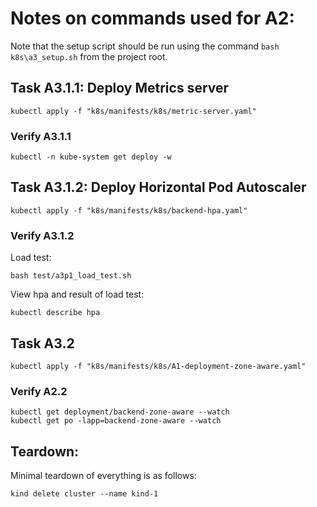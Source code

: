 # Notes on commands used for A2:
Note that the setup script should be run using the command `bash k8s\a3_setup.sh` from the project root.

## Task A3.1.1: Deploy Metrics server
```
kubectl apply -f "k8s/manifests/k8s/metric-server.yaml"
```
### Verify A3.1.1
```
kubectl -n kube-system get deploy -w
```

## Task A3.1.2: Deploy Horizontal Pod Autoscaler
```
kubectl apply -f "k8s/manifests/k8s/backend-hpa.yaml"
```
### Verify A3.1.2

Load test:
```
bash test/a3p1_load_test.sh
```

View hpa and result of load test:
```
kubectl describe hpa
```
## Task A3.2
```
kubectl apply -f "k8s/manifests/k8s/A1-deployment-zone-aware.yaml"
```
### Verify A2.2
```
kubectl get deployment/backend-zone-aware --watch
kubectl get po -lapp=backend-zone-aware --watch
```


## Teardown:
Minimal teardown of everything is as follows:
```
kind delete cluster --name kind-1
```